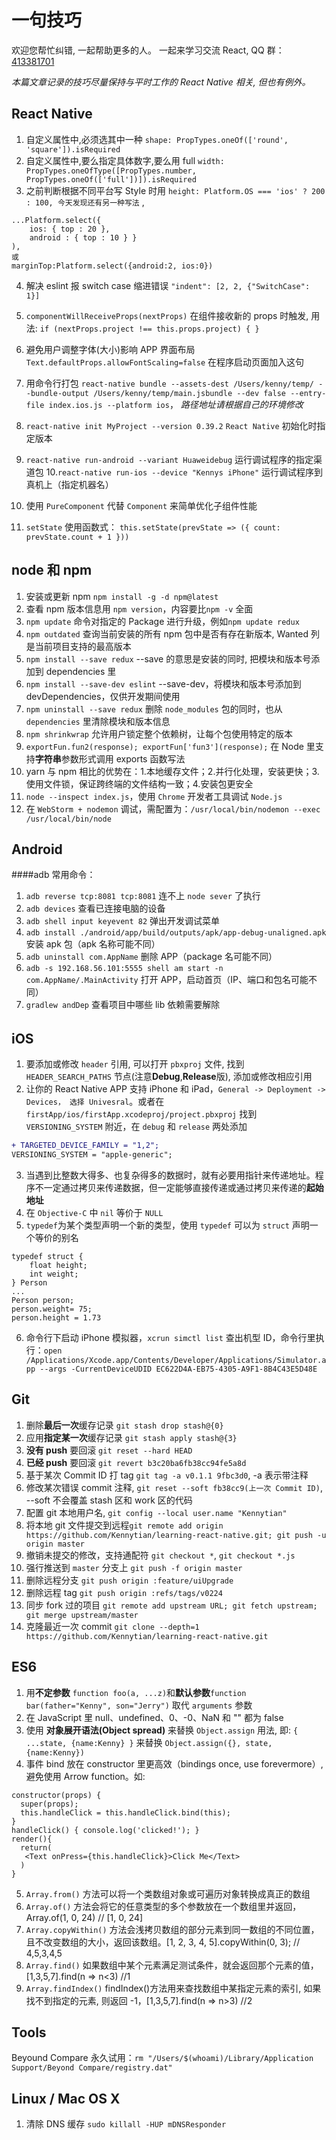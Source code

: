 # 一句技巧

欢迎您帮忙纠错, 一起帮助更多的人。 一起来学习交流 React, QQ 群：[413381701](http://shang.qq.com/wpa/qunwpa?idkey=3b9474dacbf35e4a9659e89399758406e510e5b8a3f81109f7d07efaadc6056d)

_本篇文章记录的技巧尽量保持与平时工作的 React Native 相关, 但也有例外。_

## React Native

1.  自定义属性中,必须选其中一种 `shape: PropTypes.oneOf(['round', 'square']).isRequired`
2.  自定义属性中,要么指定具体数字,要么用 full `width: PropTypes.oneOfType([PropTypes.number, PropTypes.oneOf(['full'])]).isRequired`
3.  之前判断根据不同平台写 Style 时用 `height: Platform.OS === 'ios' ? 200 : 100, 今天发现还有另一种写法` ,

```
...Platform.select({
    ios: { top : 20 },
    android : { top : 10 } }
),
或
marginTop:Platform.select({android:2, ios:0})
```

4.  解决 eslint 报 switch case 缩进错误 `"indent": [2, 2, {"SwitchCase": 1}]`

5.  `componentWillReceiveProps(nextProps)` 在组件接收新的 props 时触发, 用法: `if (nextProps.project !== this.props.project) { }`
6.  避免用户调整字体(大小)影响 APP 界面布局 `Text.defaultProps.allowFontScaling=false` 在程序启动页面加入这句
7.  用命令行打包 `react-native bundle --assets-dest /Users/kenny/temp/ --bundle-output /Users/kenny/temp/main.jsbundle --dev false --entry-file index.ios.js --platform ios`， _路径地址请根据自己的环境修改_
8.  `react-native init MyProject --version 0.39.2` `React Native` 初始化时指定版本
9.  `react-native run-android --variant Huaweidebug` 运行调试程序的指定渠道包 10.`react-native run-ios --device "Kennys iPhone"` 运行调试程序到真机上（指定机器名）
10. 使用 `PureComponent` 代替 `Component` 来简单优化子组件性能
11. `setState` 使用函数式： `this.setState(prevState => ({ count: prevState.count + 1 }))`

## node 和 npm

1.  安装或更新 npm `npm install -g -d npm@latest`
2.  查看 npm 版本信息用 `npm version`，内容要比`npm -v` 全面
3.  `npm update` 命令对指定的 Package 进行升级，例如`npm update redux`
4.  `npm outdated` 查询当前安装的所有 npm 包中是否有存在新版本, Wanted 列是当前项目支持的最高版本
5.  `npm install --save redux` --save 的意思是安装的同时, 把模块和版本号添加到 dependencies 里
6.  `npm install --save-dev eslint` --save-dev，将模块和版本号添加到 devDependencies，仅供开发期间使用
7.  `npm uninstall --save redux` 删除 `node_modules` 包的同时，也从 `dependencies` 里清除模块和版本信息
8.  `npm shrinkwrap` 允许用户锁定整个依赖树，让每个包使用特定的版本
9.  `exportFun.fun2(response); exportFun['fun3'](response);` 在 Node 里支持**字符串**参数形式调用 exports 函数写法
10. yarn 与 npm 相比的优势在：1.本地缓存文件；2.并行化处理，安装更快；3.使用文件锁，保证跨终端的文件结构一致；4.安装包更安全
11. `node --inspect index.js`，使用 `Chrome` 开发者工具调试 `Node.js`
12. 在 `WebStorm + nodemon` 调试，需配置为：`/usr/local/bin/nodemon --exec /usr/local/bin/node`

## Android

####adb 常用命令：

1.  `adb reverse tcp:8081 tcp:8081` 连不上 `node sever` 了执行
2.  `adb devices` 查看已连接电脑的设备
3.  `adb shell input keyevent 82` 弹出开发调试菜单
4.  `adb install ./android/app/build/outputs/apk/app-debug-unaligned.apk` 安装 apk 包（apk 名称可能不同）
5.  `adb uninstall com.AppName` 删除 APP（package 名可能不同）
6.  `adb -s 192.168.56.101:5555 shell am start -n com.AppName/.MainActivity` 打开 APP，启动首页（IP、端口和包名可能不同）
7.  `gradlew andDep` 查看项目中哪些 lib 依赖需要解除

## iOS

1.  要添加或修改 `header` 引用, 可以打开 `pbxproj` 文件, 找到 `HEADER_SEARCH_PATHS` 节点(注意**Debug**,**Release**版), 添加或修改相应引用
2.  让你的 React Native APP 支持 iPhone 和 iPad，`General -> Deployment -> Devices， 选择 Univesral`。或者在 `firstApp/ios/firstApp.xcodeproj/project.pbxproj` 找到 `VERSIONING_SYSTEM` 附近，在 `debug` 和 `release` 两处添加

```diff
+ TARGETED_DEVICE_FAMILY = "1,2";
VERSIONING_SYSTEM = "apple-generic";
```

3.  当遇到比整数大得多、也复杂得多的数据时，就有必要用指针来传递地址。程序不一定通过拷贝来传递数据，但一定能够直接传递或通过拷贝来传递的**起始地址**
4.  在 `Objective-C` 中 `nil` 等价于 `NULL`
5.  `typedef`为某个类型声明一个新的类型，使用 `typedef` 可以为 `struct` 声明一个等价的别名

```
typedef struct {
    float height;
    int weight;
} Person
...
Person person;
person.weight= 75;
person.height = 1.73
```

6.  命令行下启动 iPhone 模拟器，`xcrun simctl list` 查出机型 ID，命令行里执行：`open /Applications/Xcode.app/Contents/Developer/Applications/Simulator.app --args -CurrentDeviceUDID EC622D4A-EB75-4305-A9F1-8B4C43E5D48E`

## Git

1.  删除**最后一次**缓存记录 `git stash drop stash@{0}`
2.  应用**指定某一次**缓存记录 `git stash apply stash@{3}`
3.  **没有 push** 要回滚 `git reset --hard HEAD`
4.  **已经 push** 要回滚 `git revert b3c20ba6fb38cc94fe5a8d`
5.  基于某次 Commit ID 打 tag `git tag -a v0.1.1 9fbc3d0`, -a 表示带注释
6.  修改某次错误 commit 注释, `git reset --soft fb38cc9(上一次 Commit ID)`, --soft 不会覆盖 stash 区和 work 区的代码
7.  配置 git 本地用户名, `git config --local user.name "Kennytian"`
8.  将本地 git 文件提交到远程`git remote add origin https://github.com/Kennytian/learning-react-native.git; git push -u origin master`
9.  撤销未提交的修改，支持通配符 `git checkout *`, `git checkout *.js`
10. 强行推送到 `master` 分支上 `git push -f origin master`
11. 删除远程分支 `git push origin :feature/uiUpgrade`
12. 删除远程 tag `git push origin :refs/tags/v0224`
13. 同步 fork 过的项目 `git remote add upstream URL; git fetch upstream; git merge upstream/master`
14. 克隆最近一次 commit `git clone --depth=1 https://github.com/Kennytian/learning-react-native.git`

## ES6

1.  用**不定参数** `function foo(a, ...z)`和**默认参数**`function bar(father="Kenny", son="Jerry")` 取代 `arguments` 参数
2.  在 JavaScript 里 null、undefined、0、-0、NaN 和 "" 都为 false
3.  使用 **对象展开语法(Object spread)** 来替换 `Object.assign` 用法, 即: `{ ...state, {name:Kenny} }` 来替换 `Object.assign({}, state, {name:Kenny})`
4.  事件 bind 放在 constructor 里更高效（bindings once, use forevermore）, 避免使用 Arrow function。如:

```
constructor(props) {
  super(props);
  this.handleClick = this.handleClick.bind(this);
}
handleClick() { console.log('clicked!'); }
render(){
  return(
   <Text onPress={this.handleClick}>Click Me</Text>
  )
}
```

5.  `Array.from()` 方法可以将一个类数组对象或可遍历对象转换成真正的数组
6.  `Array.of()` 方法会将它的任意类型的多个参数放在一个数组里并返回，Array.of(1, 0, 24) // [1, 0, 24]
7.  `Array.copyWithin()` 方法会浅拷贝数组的部分元素到同一数组的不同位置，且不改变数组的大小，返回该数组。[1, 2, 3, 4, 5].copyWithin(0, 3); // 4,5,3,4,5
8.  `Array.find()` 如果数组中某个元素满足测试条件，就会返回那个元素的值，[1,3,5,7].find(n => n<3) //1
9.  `Array.findIndex()` findIndex()方法用来查找数组中某指定元素的索引, 如果找不到指定的元素, 则返回 -1，[1,3,5,7].find(n => n>3) //2

## Tools

Beyound Compare 永久试用：`rm "/Users/$(whoami)/Library/Application Support/Beyond Compare/registry.dat"`

## Linux / Mac OS X

1.  清除 DNS 缓存 `sudo killall -HUP mDNSResponder`
